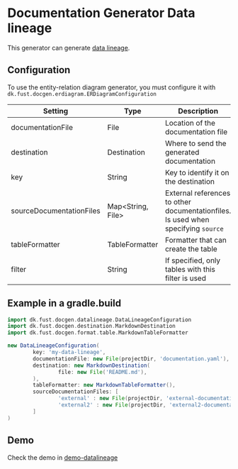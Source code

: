 # Documentation Generator Data lineage

This generator can generate [data lineage](https://www.ibm.com/topics/data-lineage).

## Configuration

To use the entity-relation diagram generator, you must configure it with `dk.fust.docgen.erdiagram.ERDiagramConfiguration`

| Setting                  | 	Type             | Description                                                                       | Default                  |
|--------------------------|-------------------|-----------------------------------------------------------------------------------|--------------------------|
| documentationFile        | File              | Location of the documentation file                                                |                          |
| destination              | Destination       | Where to send the generated documentation                                         |                          | 
| key                      | String            | Key to identify it on the destination                                             |                          |
| sourceDocumentationFiles | Map<String, File> | External references to other documentationfiles. Is used when specifying `source` |                          |
| tableFormatter           | TableFormatter    | Formatter that can create the table                                               | `MarkdownTableFormatter` |
| filter                   | String            | If specified, only tables with this filter is used                                |                          | 

## Example in a gradle.build

```groovy
import dk.fust.docgen.datalineage.DataLineageConfiguration
import dk.fust.docgen.destination.MarkdownDestination
import dk.fust.docgen.format.table.MarkdownTableFormatter

new DataLineageConfiguration(
        key: 'my-data-lineage',
        documentationFile: new File(projectDir, 'documentation.yaml'),
        destination: new MarkdownDestination(
                file: new File('README.md'),
        ),
        tableFormatter: new MarkdownTableFormatter(),
        sourceDocumentationFiles: [
                'external' : new File(projectDir, 'external-documentation.yaml')
                'external2' : new File(projectDir, 'external2-documentation.yaml')
        ]
)
```

## Demo

Check the demo in [demo-datalineage](../../demos/demo-datalineage)
